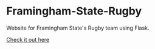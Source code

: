 # Framingham-State-Rugby
Website for Framingham State's Rugby team using Flask.

[Check it out here](fsuramsrugby.pythonanywhere.com)
